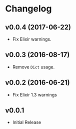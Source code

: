 # Changelog

## v0.0.4 (2017-06-22)
  * Fix Elixir warnings.

## v0.0.3 (2016-08-17)
  * Remove `Dict` usage.

## v0.0.2 (2016-06-21)
  * Fix Elixir 1.3 warnings

## v0.0.1
  * Initial Release
